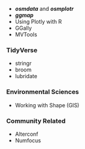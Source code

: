 * ***osmdata*** and ***osmplotr***
* ***ggmap***
* Using Plotly with R
* GGally
* MVTools

### TidyVerse
* stringr
* broom
* lubridate

### Environmental Sciences

* Working with Shape  (GIS)

### Community Related
* Alterconf
* Numfocus


